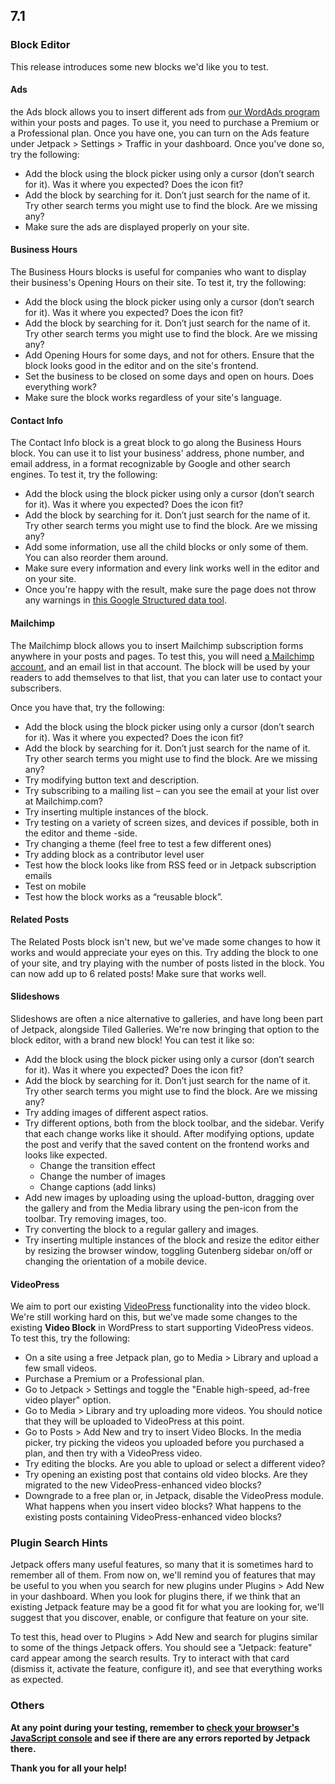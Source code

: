 ## 7.1

### Block Editor

This release introduces some new blocks we'd like you to test.

#### Ads

the Ads block allows you to insert different ads from [our WordAds program](https://jetpack.com/support/ads/) within your posts and pages. To use it, you need to purchase a Premium or a Professional plan. Once you have one, you can turn on the Ads feature under Jetpack > Settings > Traffic in your dashboard. Once you've done so, try the following:

- Add the block using the block picker using only a cursor (don’t search for it). Was it where you expected? Does the icon fit?
- Add the block by searching for it. Don’t just search for the name of it. Try other search terms you might use to find the block. Are we missing any?
- Make sure the ads are displayed properly on your site.

#### Business Hours

The Business Hours blocks is useful for companies who want to display their business's Opening Hours on their site. To test it, try the following:

- Add the block using the block picker using only a cursor (don’t search for it). Was it where you expected? Does the icon fit?
- Add the block by searching for it. Don’t just search for the name of it. Try other search terms you might use to find the block. Are we missing any?
- Add Opening Hours for some days, and not for others. Ensure that the block looks good in the editor and on the site's frontend.
- Set the business to be closed on some days and open on hours. Does everything work?
- Make sure the block works regardless of your site's language.

#### Contact Info

The Contact Info block is a great block to go along the Business Hours block. You can use it to list your business' address, phone number, and email address, in a format recognizable by Google and other search engines. To test it, try the following:

- Add the block using the block picker using only a cursor (don’t search for it). Was it where you expected? Does the icon fit?
- Add the block by searching for it. Don’t just search for the name of it. Try other search terms you might use to find the block. Are we missing any?
- Add some information, use all the child blocks or only some of them. You can also reorder them around.
- Make sure every information and every link works well in the editor and on your site.
- Once you're happy with the result, make sure the page does not throw any warnings in [this Google Structured data tool](https://search.google.com/structured-data/testing-tool).

#### Mailchimp

The Mailchimp block allows you to insert Mailchimp subscription forms anywhere in your posts and pages. To test this, you will need [a Mailchimp account](https://mailchimp.com/), and an email list in that account. The block will be used by your readers to add themselves to that list, that you can later use to contact your subscribers.

Once you have that, try the following:

- Add the block using the block picker using only a cursor (don’t search for it). Was it where you expected? Does the icon fit?
- Add the block by searching for it. Don’t just search for the name of it. Try other search terms you might use to find the block. Are we missing any?
- Try modifying button text and description.
- Try subscribing to a mailing list – can you see the email at your list over at Mailchimp.com?
- Try inserting multiple instances of the block.
- Try testing on a variety of screen sizes, and devices if possible, both in the editor and theme -side.
- Try changing a theme (feel free to test a few different ones)
- Try adding block as a contributor level user
- Test how the block looks like from RSS feed or in Jetpack subscription emails
- Test on mobile
- Test how the block works as a “reusable block”.

#### Related Posts

The Related Posts block isn't new, but we've made some changes to how it works and would appreciate your eyes on this. Try adding the block to one of your site, and try playing with the number of posts listed in the block. You can now add up to 6 related posts! Make sure that works well.

#### Slideshows

Slideshows are often a nice alternative to galleries, and have long been part of Jetpack, alongside Tiled Galleries. We're now bringing that option to the block editor, with a brand new block! You can test it like so:

- Add the block using the block picker using only a cursor (don’t search for it). Was it where you expected? Does the icon fit?
- Add the block by searching for it. Don’t just search for the name of it. Try other search terms you might use to find the block. Are we missing any?
- Try adding images of different aspect ratios.
- Try different options, both from the block toolbar, and the sidebar. Verify that each change works like it should. After modifying options, update the post and verify that the saved content on the frontend works and looks like expected.
	- Change the transition effect
	- Change the number of images
	- Change captions (add links)
- Add new images by uploading using the upload-button, dragging over the gallery and from the Media library using the pen-icon from the toolbar. Try removing images, too.
- Try converting the block to a regular gallery and images.
- Try inserting multiple instances of the block and resize the editor either by resizing the browser window, toggling Gutenberg sidebar on/off or changing the orientation of a mobile device.

#### VideoPress

We aim to port our existing [VideoPress](https://jetpack.com/features/design/video-hosting/) functionality into the video block. We're still working hard on this, but we've made some changes to the existing **Video Block** in WordPress to start supporting VideoPress videos. To test this, try the following:

- On a site using a free Jetpack plan, go to Media > Library and upload a few small videos.
- Purchase a Premium or a Professional plan.
- Go to Jetpack > Settings and toggle the "Enable high-speed, ad-free video player" option.
- Go to Media > Library and try uploading more videos. You should notice that they will be uploaded to VideoPress at this point.
- Go to Posts > Add New and try to insert Video Blocks. In the media picker, try picking the videos you uploaded before you purchased a plan, and then try with a VideoPress video.
- Try editing the blocks. Are you able to upload or select a different video?
- Try opening an existing post that contains old video blocks. Are they migrated to the new VideoPress-enhanced video blocks?
- Downgrade to a free plan or, in Jetpack, disable the VideoPress module. What happens when you insert video blocks? What happens to the existing posts containing VideoPress-enhanced video blocks?

### Plugin Search Hints

Jetpack offers many useful features, so many that it is sometimes hard to remember all of them. From now on, we'll remind you of features that may be useful to you when you search for new plugins under Plugins > Add New in your dashboard. When you look for plugins there, if we think that an existing Jetpack feature may be a good fit for what you are looking for, we'll suggest that you discover, enable, or configure that feature on your site.

To test this, head over to Plugins > Add New and search for plugins similar to some of the things Jetpack offers. You should see a "Jetpack: feature" card appear among the search results. Try to interact with that card (dismiss it, activate the feature, configure it), and see that everything works as expected.


### Others

**At any point during your testing, remember to [check your browser's JavaScript console](https://codex.wordpress.org/Using_Your_Browser_to_Diagnose_JavaScript_Errors#Step_3:_Diagnosis) and see if there are any errors reported by Jetpack there.**

**Thank you for all your help!**
